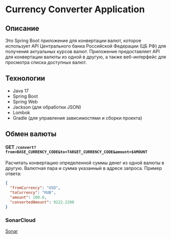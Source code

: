 # Currency Converter Application

## Описание

Это Spring Boot приложение для конвертации валют, которое использует API Центрального банка Российской Федерации (ЦБ РФ) для получения актуальных курсов валют. Приложение предоставляет API для конвертации валюты из одной в другую, а также веб-интерфейс для просмотра списка доступных валют.

## Технологии

*   Java 17 
*   Spring Boot
*   Spring Web
*   Jackson (для обработки JSON)
*   Lombok
*   Gradle (для управления зависимостями и сборки проекта)

## Обмен валюты

#### GET `/convert?from=BASE_CURRENCY_CODE&to=TARGET_CURRENCY_CODE&amount=$AMOUNT`

Расчитать конвертацию определенной суммы денег из одной валюты в другую. Валютная пара и сумма
указанный в адресе запроса. Пример ответа:

```json
{
  "fromCurrency": "USD",
  "toCurrency": "RUB",
  "amount": 100.0,
  "convertedAmount": 9222.2200
}
```
### SonarCloud
[Sonar]([https://sonarcloud.io/project/overview?id=maks2134_Finance-tracker])
